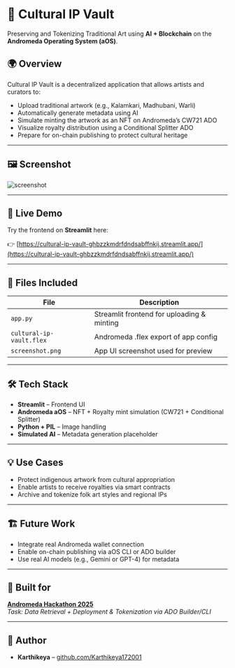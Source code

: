 # 🎨 Cultural IP Vault

Preserving and Tokenizing Traditional Art using **AI + Blockchain** on the **Andromeda Operating System (aOS)**.

## 🌍 Overview

Cultural IP Vault is a decentralized application that allows artists and curators to:

- Upload traditional artwork (e.g., Kalamkari, Madhubani, Warli)
- Automatically generate metadata using AI
- Simulate minting the artwork as an NFT on Andromeda’s CW721 ADO
- Visualize royalty distribution using a Conditional Splitter ADO
- Prepare for on-chain publishing to protect cultural heritage

---

## 🖼️ Screenshot

![screenshot](screenshot.png)

---

## 🚀 Live Demo

Try the frontend on **Streamlit** here:

👉 [https://cultural-ip-vault-ghbzzkmdrfdndsabffnkij.streamlit.app/](https://cultural-ip-vault-ghbzzkmdrfdndsabffnkij.streamlit.app/)

---

## 📂 Files Included

| File                  | Description                                     |
|-----------------------|-------------------------------------------------|
| `app.py`              | Streamlit frontend for uploading & minting     |
| `cultural-ip-vault.flex` | Andromeda .flex export of app config           |
| `screenshot.png`      | App UI screenshot used for preview              |

---

## 🛠️ Tech Stack

- **Streamlit** – Frontend UI
- **Andromeda aOS** – NFT + Royalty mint simulation (CW721 + Conditional Splitter)
- **Python + PIL** – Image handling
- **Simulated AI** – Metadata generation placeholder

---

## 💡 Use Cases

- Protect indigenous artwork from cultural appropriation
- Enable artists to receive royalties via smart contracts
- Archive and tokenize folk art styles and regional IPs

---

## 🏗️ Future Work

- Integrate real Andromeda wallet connection
- Enable on-chain publishing via aOS CLI or ADO builder
- Use real AI models (e.g., Gemini or GPT-4) for metadata

---

## 🤝 Built for

**[Andromeda Hackathon 2025](https://console.andromedaprotocol.io)**  
_Task: Data Retrieval + Deployment & Tokenization via ADO Builder/CLI_

---

## 👤 Author

- **Karthikeya** – [github.com/Karthikeya172001](https://github.com/Karthikeya172001)
